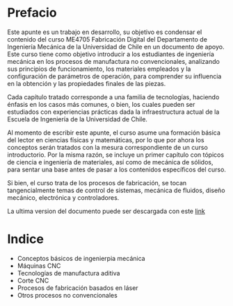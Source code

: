 # Prefacio

Este apunte es un trabajo en desarrollo, su objetivo es condensar el contenido del curso ME4705 Fabricación Digital del Departamento de Ingeniería Mecánica de la Universidad de Chile en un documento de apoyo. Este curso tiene como objetivo introducir a los estudiantes de ingeniería mecánica en los procesos de manufactura no convencionales, analizando sus principios de funcionamiento, los materiales empleados y la configuración de parámetros de operación, para comprender su influencia en la obtención y las propiedades finales de las piezas.

Cada capítulo tratado corresponde a una familia de tecnologías, haciendo énfasis en los casos más comunes, o bien, los cuales pueden ser estudiados con experiencias prácticas dada la infraestructura actual de la Escuela de Ingeniería de la Universidad de Chile.

Al momento de escribir este apunte, el curso asume una formación básica del lector en ciencias físicas y matemáticas, por lo que por ahora los conceptos serán tratados con la mesura correspondiente de un curso introductorio. Por la misma razón, se incluye un primer capítulo con tópicos de ciencia e ingeniería de materiales, así como de mecánica de sólidos, para sentar una base antes de pasar a los contenidos específicos del curso.

Si bien, el curso trata de los procesos de fabricación, se tocan tangencialmente temas de control de sistemas, mecánica de fluidos, diseño mecánico, electrónica y controladores.

La ultima version del documento puede ser descargada con este [link](https://github.com/jkugalde/Apunte-Fab-Digital/releases/download/latest/main.pdf)

# Indice

- Conceptos básicos de ingenierpia mecánica
- Máquinas CNC
- Tecnologías de manufactura aditiva
- Corte CNC
- Procesos de fabricación basados en láser
- Otros procesos no convencionales